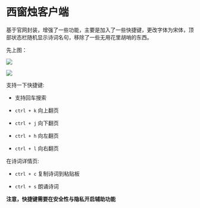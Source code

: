# 西窗烛客户端

基于官网封装，增强了一些功能，主要是加入了一些快捷键，更改字体为宋体，顶部状态栏随机显示诗词名句，移除了一些无用花里胡哨的东西。

先上图：

![](https://s3.bmp.ovh/imgs/2021/10/30d872586bb9814a.jpg)


![](https://s3.bmp.ovh/imgs/2021/10/29388ef3e2f784ab.jpg)


支持一下快捷键:

*  支持回车搜索

* `ctrl + k` 向上翻页

* `ctrl + j` 向下翻页

* `ctrl + h` 向左翻页

* `ctrl + l` 向右翻页

在诗词详情页:

* `ctrl + c` 复制诗词到粘贴板

* `ctrl + s` 朗诵诗词


**注意，快捷键需要在安全性与隐私开启辅助功能**
